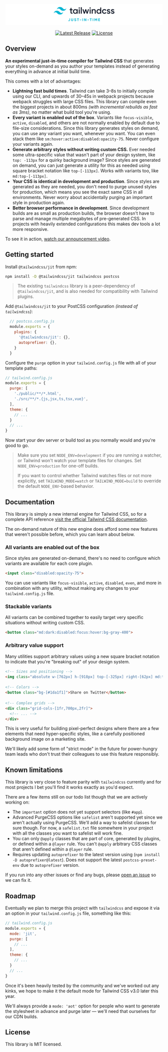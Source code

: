 
![Tailwind CSS Just-In-Time](.github/logo.svg?raw=true)

<p align="center">
    <a href="https://github.com/tailwindlabs/tailwindcss-jit/releases"><img src="https://badgen.net/npm/v/@tailwindcss/jit" alt="Latest Release"></a>
    <a href="https://github.com/tailwindlabs/tailwindcss-jit/blob/master/LICENSE"><img src="https://badgen.net/npm/license/@tailwindcss/jit" alt="License"></a>
</p>

## Overview

**An experimental just-in-time compiler for Tailwind CSS** that generates your styles on-demand as you author your templates instead of generating everything in advance at initial build time.

This comes with a lot of advantages:

- **Lightning fast build times**. Tailwind can take 3–8s to initially compile using our CLI, and upwards of 30–45s in webpack projects because webpack struggles with large CSS files. This library can compile even the biggest projects in about 800ms _(with incremental rebuilds as fast as 3ms)_, no matter what build tool you're using.
- **Every variant is enabled out of the box**. Variants like `focus-visible`, `active`, `disabled`, and others are not normally enabled by default due to file-size considerations. Since this library generates styles on demand, you can use any variant you want, whenever you want. You can even stack them like `sm:hover:active:disabled:opacity-75`. Never configure your variants again.
- **Generate arbitrary styles without writing custom CSS.** Ever needed some ultra-specific value that wasn't part of your design system, like `top: -113px` for a quirky background image? Since styles are generated on demand, you can just generate a utility for this as needed using square bracket notation like `top-[-113px]`. Works with variants too, like `md:top-[-113px]`.
- **Your CSS is identical in development and production**. Since styles are generated as they are needed, you don't need to purge unused styles for production, which means you see the exact same CSS in all environments. Never worry about accidentally purging an important style in production again.
- **Better browser performance in development**. Since development builds are as small as production builds, the browser doesn't have to parse and manage multiple megabytes of pre-generated CSS. In projects with heavily extended configurations this makes dev tools a lot more responsive.

To see it in action, [watch our announcement video](https://www.youtube.com/watch?v=3O_3X7InOw8).

## Getting started

Install `@tailwindcss/jit` from npm:

```sh
npm install -D @tailwindcss/jit tailwindcss postcss
```

> The existing `tailwindcss` library is a peer-dependency of `@tailwindcss/jit`, and is also needed for compatibility with Tailwind plugins.

Add `@tailwindcss/jit` to your PostCSS configuration _(instead of `tailwindcss`)_:

```js
  // postcss.config.js
  module.exports = {
    plugins: {
      '@tailwindcss/jit': {},
      autoprefixer: {},
    }
  }
```

Configure the `purge` option in your `tailwind.config.js` file with all of your template paths:

```js
// tailwind.config.js
module.exports = {
  purge: [
    './public/**/*.html',
    './src/**/*.{js,jsx,ts,tsx,vue}',
  ],
  theme: {
    // ...
  }
  // ...
}
```

Now start your dev server or build tool as you normally would and you're good to go.

> Make sure you set `NODE_ENV=development` if you are running a watcher, or Tailwind won't watch your template files for changes. Set `NODE_ENV=production` for one-off builds.
>
> If you want to control whether Tailwind watches files or not more explicitly, set `TAILWIND_MODE=watch` or `TAILWIND_MODE=build` to override the default `NODE_ENV`-based behavior.

## Documentation

This library is simply a new internal engine for Tailwind CSS, so for a complete API reference [visit the official Tailwind CSS documentation](https://tailwindcss.com).

The on-demand nature of this new engine does afford some new features that weren't possible before, which you can learn about below.

### All variants are enabled out of the box

Since styles are generated on-demand, there's no need to configure which variants are available for each core plugin.

```html
<input class="disabled:opacity-75">
```

You can use variants like `focus-visible`, `active`, `disabled`, `even`, and more in combination with any utility, without making any changes to your `tailwind.config.js` file.

### Stackable variants

All variants can be combined together to easily target very specific situations without writing custom CSS.

```html
<button class="md:dark:disabled:focus:hover:bg-gray-400">
```

### Arbitrary value support

Many utilities support arbitrary values using a new square bracket notation to indicate that you're "breaking out" of your design system.

```html
<!-- Sizes and positioning -->
<img class="absolute w-[762px] h-[918px] top-[-325px] right-[62px] md:top-[-400px] md:right-[80px]" src="/crazy-background-image.png">

<!-- Colors -->
<button class="bg-[#1da1f1]">Share on Twitter</button>

<!-- Complex grids -->
<div class="grid-cols-[1fr,700px,2fr]">
  <!-- ... -->
</div>
```

This is very useful for building pixel-perfect designs where there are a few elements that need hyper-specific styles, like a carefully positioned background image on a marketing site.

We'll likely add some form of "strict mode" in the future for power-hungry team leads who don't trust their colleagues to use this feature responsibly.

## Known limitations

This library is very close to feature parity with `tailwindcss` currently and for most projects I bet you'll find it works exactly as you'd expect.

There are a few items still on our todo list though that we are actively working on:

- The `important` option does not yet support selectors (like `#app`).
- Advanced PurgeCSS options like `safelist` aren't supported yet since we aren't actually using PurgeCSS. We'll add a way to safelist classes for sure though. For now, a `safelist.txt` file somewhere in your project with all the classes you want to safelist will work fine.
- You can only `@apply` classes that are part of core, generated by plugins, or defined within a `@layer` rule. You can't `@apply` arbitrary CSS classes that aren't defined within a `@layer` rule.
- Requires updating `autoprefixer` to the latest version using (`npm install -D autoprefixer@latest`). Does not support the latest `postcss-preset-env` due to `autoprefixer` version.

If you run into any other issues or find any bugs, please [open an issue](https://github.com/tailwindlabs/tailwindcss-jit/issues/new) so we can fix it.

## Roadmap

Eventually we plan to merge this project with `tailwindcss` and expose it via an option in your `tailwind.config.js` file, something like this:

```js
// tailwind.config.js
module.exports = {
  mode: 'jit',
  purge: [
    // ...
  ],
  theme: {
    // ...
  }
  // ...
}
```

Once it's been heavily tested by the community and we've worked out any kinks, we hope to make it the default mode for Tailwind CSS v3.0 later this year.

We'll always provide a `mode: 'aot'` option for people who want to generate the stylesheet in advance and purge later — we'll need that ourselves for our CDN builds.

## License

This library is MIT licensed.

